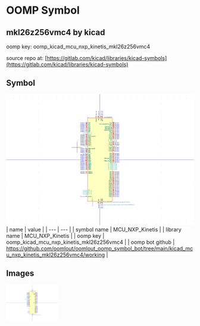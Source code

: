 # OOMP Symbol  
## mkl26z256vmc4  by kicad  
  
oomp key: oomp_kicad_mcu_nxp_kinetis_mkl26z256vmc4  
  
source repo at: [https://gitlab.com/kicad/libraries/kicad-symbols](https://gitlab.com/kicad/libraries/kicad-symbols)  
## Symbol  
  
[![working.png](working_600.png)](working.png)  
| name | value | 
| --- | --- | 
| symbol name | MCU_NXP_Kinetis | 
| library name | MCU_NXP_Kinetis | 
| oomp key | oomp_kicad_mcu_nxp_kinetis_mkl26z256vmc4 | 
| oomp bot github | https://github.com/oomlout/oomlout_oomp_symbol_bot/tree/main/kicad_mcu_nxp_kinetis_mkl26z256vmc4/working | 
## Images  
  
[![working.png](working_140.png)](working.png)  

